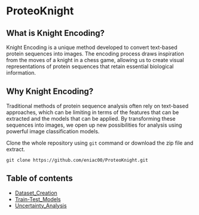 # ProteoKnight

## What is Knight Encoding?

Knight Encoding is a unique method developed to convert text-based protein sequences into images. The encoding process draws inspiration from the moves of a knight in a chess game, allowing us to create visual representations of protein sequences that retain essential biological information.

## Why Knight Encoding?

Traditional methods of protein sequence analysis often rely on text-based approaches, which can be limiting in terms of the features that can be extracted and the models that can be applied. By transforming these sequences into images, we open up new possibilities for analysis using powerful image classification models.

Clone the whole repository using `git` command or download the zip file and extract.

```shell
git clone https://github.com/eniac00/ProteoKnight.git
```

## Table of contents

* [Dataset_Creation](https://github.com/eniac00/ProteoKnight/tree/main/Dataset_Creation)
* [Train-Test_Models](https://github.com/eniac00/ProteoKnight/tree/main/Train-Test_Models)
* [Uncertainty_Analysis](https://github.com/eniac00/ProteoKnight/tree/main/Uncertainty_Analysis)

